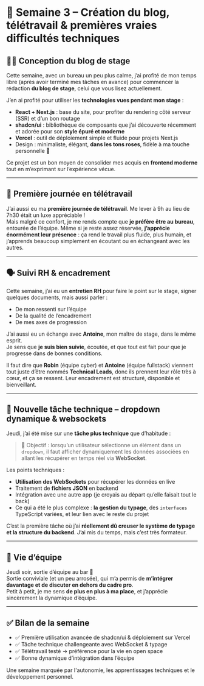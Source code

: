 # 📅 Semaine 3 – Création du blog, télétravail & premières vraies difficultés techniques

## 👩‍💻 Conception du blog de stage

Cette semaine, avec un bureau un peu plus calme, j’ai profité de mon temps libre (après avoir terminé mes tâches en avance) pour commencer la rédaction **du blog de stage**, celui que vous lisez actuellement.

J’en ai profité pour utiliser les **technologies vues pendant mon stage** :

- **React + Next.js** : base du site, pour profiter du rendering côté serveur (SSR) et d’un bon routage
- **shadcn/ui** : bibliothèque de composants que j’ai découverte récemment et adorée pour son **style épuré et moderne**
- **Vercel** : outil de déploiement simple et fluide pour projets Next.js
- Design : minimaliste, élégant, **dans les tons roses**, fidèle à ma touche personnelle 💖

Ce projet est un bon moyen de consolider mes acquis en **frontend moderne** tout en m’exprimant sur l’expérience vécue.

---

## 🏡 Première journée en télétravail

J’ai aussi eu ma **première journée de télétravail**. Me lever à 9h au lieu de 7h30 était un luxe appréciable !  
Mais malgré ce confort, je me rends compte que **je préfère être au bureau**, entourée de l’équipe. Même si je reste assez réservée, **j’apprécie énormément leur présence** : ça rend le travail plus fluide, plus humain, et j’apprends beaucoup simplement en écoutant ou en échangeant avec les autres.

---

## 🗣️ Suivi RH & encadrement

Cette semaine, j’ai eu un **entretien RH** pour faire le point sur le stage, signer quelques documents, mais aussi parler :

- De mon ressenti sur l’équipe
- De la qualité de l’encadrement
- De mes axes de progression

J’ai aussi eu un échange avec **Antoine**, mon maître de stage, dans le même esprit.  
Je sens que **je suis bien suivie**, écoutée, et que tout est fait pour que je progresse dans de bonnes conditions.  

Il faut dire que **Robin** (équipe cyber) et **Antoine** (équipe fullstack) viennent tout juste d’être nommés **Technical Leads**, donc ils prennent leur rôle très à cœur, et ça se ressent. Leur encadrement est structuré, disponible et bienveillant.

---

## 🧠 Nouvelle tâche technique – dropdown dynamique & websockets

Jeudi, j’ai été mise sur une **tâche plus technique** que d’habitude :

> 🎯 Objectif : lorsqu’un utilisateur sélectionne un élément dans un `dropdown`, il faut afficher dynamiquement les données associées en allant les récupérer en temps réel via **WebSocket**.

Les points techniques :

- **Utilisation des WebSockets** pour récupérer les données en live
- Traitement de **fichiers JSON** en backend
- Intégration avec une autre app (je croyais au départ qu’elle faisait tout le back)
- Ce qui a été le plus complexe : **la gestion du typage**, des `interfaces` TypeScript variées, et leur lien avec le reste du projet

C’est la première tâche où j’ai **réellement dû creuser le système de typage et la structure du backend**. J’ai mis du temps, mais c’est très formateur.

---

## 🍻 Vie d’équipe

Jeudi soir, sortie d’équipe au bar 🍺  
Sortie conviviale (et un peu arrosée), qui m’a permis de **m’intégrer davantage et de discuter en dehors du cadre pro**.  
Petit à petit, je me sens **de plus en plus à ma place**, et j’apprécie sincèrement la dynamique d’équipe.

---

## ✅ Bilan de la semaine

- ✅ Première utilisation avancée de shadcn/ui & déploiement sur Vercel  
- ✅ Tâche technique challengeante avec WebSocket & typage  
- ✅ Télétravail testé → préférence pour la vie en open space  
- ✅ Bonne dynamique d’intégration dans l’équipe  

Une semaine marquée par l'autonomie, les apprentissages techniques et le développement personnel.